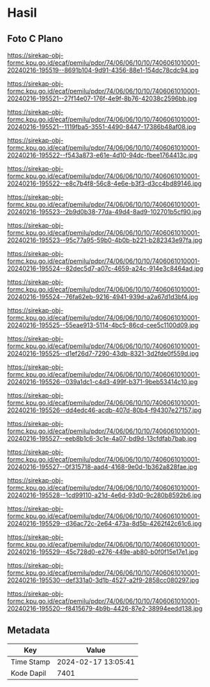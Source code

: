# Hasil

## Foto C Plano

https://sirekap-obj-formc.kpu.go.id/ecaf/pemilu/pdpr/74/06/06/10/10/7406061010001-20240216-195519--8691b104-9d91-4356-88e1-154dc78cdc94.jpg

https://sirekap-obj-formc.kpu.go.id/ecaf/pemilu/pdpr/74/06/06/10/10/7406061010001-20240216-195521--27f14e07-176f-4e9f-8b76-42038c2596bb.jpg

https://sirekap-obj-formc.kpu.go.id/ecaf/pemilu/pdpr/74/06/06/10/10/7406061010001-20240216-195521--1119fba5-3551-4490-8447-17386b48af08.jpg

https://sirekap-obj-formc.kpu.go.id/ecaf/pemilu/pdpr/74/06/06/10/10/7406061010001-20240216-195522--f543a873-e61e-4d10-94dc-fbee1764413c.jpg

https://sirekap-obj-formc.kpu.go.id/ecaf/pemilu/pdpr/74/06/06/10/10/7406061010001-20240216-195522--e8c7b4f8-56c8-4e6e-b3f3-d3cc4bd89146.jpg

https://sirekap-obj-formc.kpu.go.id/ecaf/pemilu/pdpr/74/06/06/10/10/7406061010001-20240216-195523--2b9d0b38-77da-49d4-8ad9-102701b5cf90.jpg

https://sirekap-obj-formc.kpu.go.id/ecaf/pemilu/pdpr/74/06/06/10/10/7406061010001-20240216-195523--95c77a95-59b0-4b0b-b221-b282343e97fa.jpg

https://sirekap-obj-formc.kpu.go.id/ecaf/pemilu/pdpr/74/06/06/10/10/7406061010001-20240216-195524--82dec5d7-a07c-4659-a24c-914e3c8464ad.jpg

https://sirekap-obj-formc.kpu.go.id/ecaf/pemilu/pdpr/74/06/06/10/10/7406061010001-20240216-195524--76fa62eb-9216-4941-939d-a2a67d1d3bf4.jpg

https://sirekap-obj-formc.kpu.go.id/ecaf/pemilu/pdpr/74/06/06/10/10/7406061010001-20240216-195525--55eae913-5114-4bc5-86cd-cee5c1100d09.jpg

https://sirekap-obj-formc.kpu.go.id/ecaf/pemilu/pdpr/74/06/06/10/10/7406061010001-20240216-195525--d1ef26d7-7290-43db-8321-3d2fde0f559d.jpg

https://sirekap-obj-formc.kpu.go.id/ecaf/pemilu/pdpr/74/06/06/10/10/7406061010001-20240216-195526--039a1dc1-c4d3-499f-b371-9beb53414c10.jpg

https://sirekap-obj-formc.kpu.go.id/ecaf/pemilu/pdpr/74/06/06/10/10/7406061010001-20240216-195526--dd4edc46-acdb-407d-80b4-f94307e27157.jpg

https://sirekap-obj-formc.kpu.go.id/ecaf/pemilu/pdpr/74/06/06/10/10/7406061010001-20240216-195527--eeb8b1c6-3c1e-4a07-bd9d-13cfdfab7bab.jpg

https://sirekap-obj-formc.kpu.go.id/ecaf/pemilu/pdpr/74/06/06/10/10/7406061010001-20240216-195527--0f315718-aad4-4168-9e0d-1b362a828fae.jpg

https://sirekap-obj-formc.kpu.go.id/ecaf/pemilu/pdpr/74/06/06/10/10/7406061010001-20240216-195528--1cd99110-a21d-4e6d-93d0-9c280b8592b6.jpg

https://sirekap-obj-formc.kpu.go.id/ecaf/pemilu/pdpr/74/06/06/10/10/7406061010001-20240216-195529--d36ac72c-2e64-473a-8d5b-4262f42c61c6.jpg

https://sirekap-obj-formc.kpu.go.id/ecaf/pemilu/pdpr/74/06/06/10/10/7406061010001-20240216-195529--45c728d0-e276-449e-ab80-b0f0f15e17e1.jpg

https://sirekap-obj-formc.kpu.go.id/ecaf/pemilu/pdpr/74/06/06/10/10/7406061010001-20240216-195530--def331a0-3d1b-4527-a2f9-2858cc080297.jpg

https://sirekap-obj-formc.kpu.go.id/ecaf/pemilu/pdpr/74/06/06/10/10/7406061010001-20240216-195520--f8415679-4b9b-4426-87e2-38994eedd138.jpg


## Metadata

| Key        | Value               |
| ---------- | ------------------- |
| Time Stamp | 2024-02-17 13:05:41 |
| Kode Dapil | 7401                |



